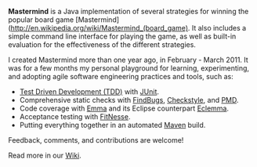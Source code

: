 **Mastermind** is a Java implementation of several strategies for winning the popular board game [Mastermind](http://en.wikipedia.org/wiki/Mastermind_(board_game). It also includes a simple command line interface for playing the game, as well as built-in evaluation for the effectiveness of the different strategies.

I created Mastermind more than one year ago, in February - March 2011. It was for a few months my personal playground for learning, experimenting, and adopting agile software engineering practices and tools, such as:
* [Test Driven Development (TDD)](http://en.wikipedia.org/wiki/Test-driven_development) with [JUnit](http://www.junit.org/).
* Comprehensive static checks with [FindBugs](http://findbugs.sourceforge.net/), [Checkstyle](http://checkstyle.sourceforge.net/), and [PMD](http://pmd.sourceforge.net/).
* Code coverage with [Emma](http://emma.sourceforge.net/) and its Eclipse counterpart [Eclemma](http://www.eclemma.org/).
* Acceptance testing with [FitNesse](http://fitnesse.org/).
* Putting everything together in an automated [Maven](http://maven.apache.org/) build.

Feedback, comments, and contributions are welcome!

Read more in our [Wiki](https://github.com/stoyanr/Mastermind/wiki).